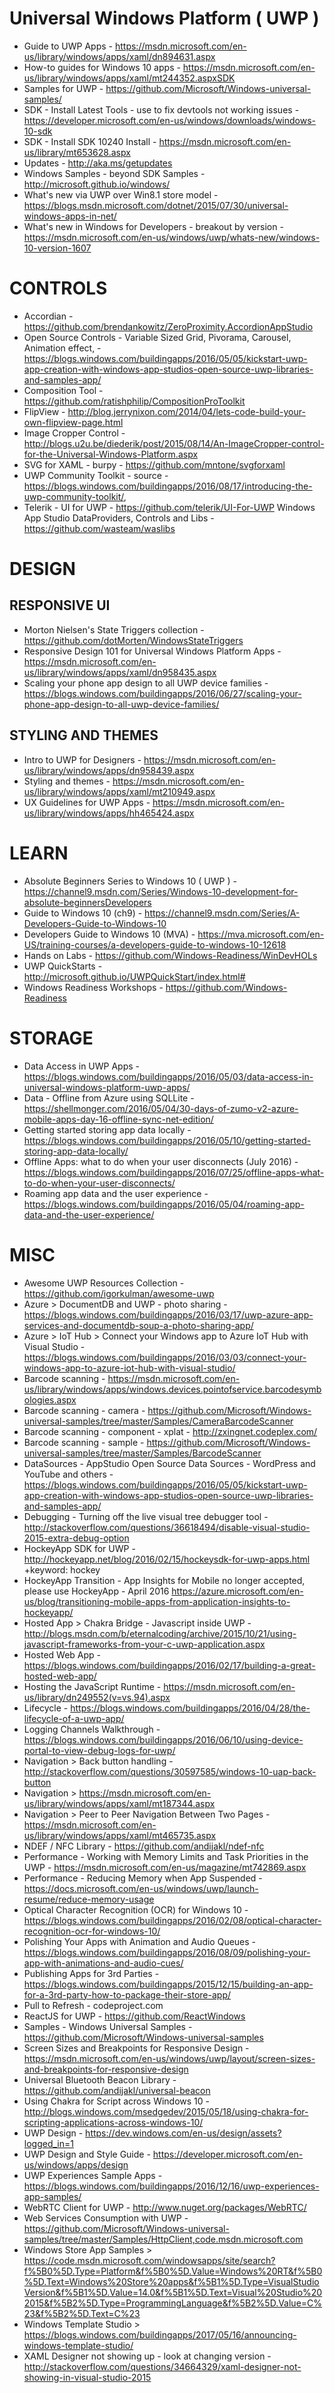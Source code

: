 # Universal Windows Platform ( UWP )
* Guide to UWP Apps - https://msdn.microsoft.com/en-us/library/windows/apps/xaml/dn894631.aspx
* How-to guides for Windows 10 apps - https://msdn.microsoft.com/en-us/library/windows/apps/xaml/mt244352.aspxSDK 
* Samples for UWP - https://github.com/Microsoft/Windows-universal-samples/
* SDK - Install Latest Tools - use to fix devtools not working issues - https://developer.microsoft.com/en-us/windows/downloads/windows-10-sdk
* SDK - Install SDK 10240 Install - https://msdn.microsoft.com/en-us/library/mt653628.aspx
* Updates - http://aka.ms/getupdates
* Windows Samples - beyond SDK Samples - http://microsoft.github.io/windows/
* What's new via UWP over Win8.1 store model - https://blogs.msdn.microsoft.com/dotnet/2015/07/30/universal-windows-apps-in-net/
* What's new in Windows for Developers - breakout by version - https://msdn.microsoft.com/en-us/windows/uwp/whats-new/windows-10-version-1607

# CONTROLS
* Accordian - https://github.com/brendankowitz/ZeroProximity.AccordionAppStudio 
* Open Source Controls - Variable Sized Grid, Pivorama, Carousel, Animation 
effect, - https://blogs.windows.com/buildingapps/2016/05/05/kickstart-uwp-app-creation-with-windows-app-studios-open-source-uwp-libraries-and-samples-app/
* Composition Tool - https://github.com/ratishphilip/CompositionProToolkit
* FlipView - http://blog.jerrynixon.com/2014/04/lets-code-build-your-own-flipview-page.html
* Image Cropper Control - http://blogs.u2u.be/diederik/post/2015/08/14/An-ImageCropper-control-for-the-Universal-Windows-Platform.aspx
* SVG for XAML - burpy - https://github.com/mntone/svgforxaml
* UWP Community Toolkit - source - https://blogs.windows.com/buildingapps/2016/08/17/introducing-the-uwp-community-toolkit/, 
* Telerik - UI for UWP - https://github.com/telerik/UI-For-UWP
Windows App Studio DataProviders, Controls and Libs - https://github.com/wasteam/waslibs

# DESIGN
## RESPONSIVE UI
* Morton Nielsen's State Triggers collection - https://github.com/dotMorten/WindowsStateTriggers
* Responsive Design 101 for Universal Windows Platform Apps - https://msdn.microsoft.com/en-us/library/windows/apps/xaml/dn958435.aspx
* Scaling your phone app design to all UWP device families - https://blogs.windows.com/buildingapps/2016/06/27/scaling-your-phone-app-design-to-all-uwp-device-families/

## STYLING AND THEMES
* Intro to UWP for Designers - https://msdn.microsoft.com/en-us/library/windows/apps/dn958439.aspx
* Styling and themes - https://msdn.microsoft.com/en-us/library/windows/apps/xaml/mt210949.aspx
* UX Guidelines for UWP Apps - https://msdn.microsoft.com/en-us/library/windows/apps/hh465424.aspx

# LEARN
* Absolute Beginners Series to Windows 10 ( UWP ) - https://channel9.msdn.com/Series/Windows-10-development-for-absolute-beginnersDevelopers 
* Guide to Windows 10 (ch9) - https://channel9.msdn.com/Series/A-Developers-Guide-to-Windows-10
* Developers Guide to Windows 10 (MVA) - https://mva.microsoft.com/en-US/training-courses/a-developers-guide-to-windows-10-12618
* Hands on Labs - https://github.com/Windows-Readiness/WinDevHOLs
* UWP QuickStarts - http://microsoft.github.io/UWPQuickStart/index.html#
* Windows Readiness Workshops - https://github.com/Windows-Readiness

# STORAGE
* Data Access in UWP Apps - https://blogs.windows.com/buildingapps/2016/05/03/data-access-in-universal-windows-platform-uwp-apps/
* Data - Offline from Azure using SQLLite - https://shellmonger.com/2016/05/04/30-days-of-zumo-v2-azure-mobile-apps-day-16-offline-sync-net-edition/
* Getting  started storing app data locally - https://blogs.windows.com/buildingapps/2016/05/10/getting-started-storing-app-data-locally/
* Offline Apps: what to do when your user disconnects (July 2016) - https://blogs.windows.com/buildingapps/2016/07/25/offline-apps-what-to-do-when-your-user-disconnects/
* Roaming app data and the user experience - https://blogs.windows.com/buildingapps/2016/05/04/roaming-app-data-and-the-user-experience/

# MISC
* Awesome UWP Resources Collection - https://github.com/igorkulman/awesome-uwp
* Azure > DocumentDB and UWP - photo sharing - https://blogs.windows.com/buildingapps/2016/03/17/uwp-azure-app-services-and-documentdb-soup-a-photo-sharing-app/
* Azure > IoT Hub > Connect your Windows app to Azure IoT Hub with Visual Studio - https://blogs.windows.com/buildingapps/2016/03/03/connect-your-windows-app-to-azure-iot-hub-with-visual-studio/
* Barcode scanning - https://msdn.microsoft.com/en-us/library/windows/apps/windows.devices.pointofservice.barcodesymbologies.aspx
* Barcode scanning - camera - https://github.com/Microsoft/Windows-universal-samples/tree/master/Samples/CameraBarcodeScanner
* Barcode scanning - component - xplat - http://zxingnet.codeplex.com/
* Barcode scanning - sample - https://github.com/Microsoft/Windows-universal-samples/tree/master/Samples/BarcodeScanner
* DataSources - AppStudio Open Source Data Sources - WordPress and YouTube and others - https://blogs.windows.com/buildingapps/2016/05/05/kickstart-uwp-app-creation-with-windows-app-studios-open-source-uwp-libraries-and-samples-app/
* Debugging - Turning off the live visual tree debugger tool - http://stackoverflow.com/questions/36618494/disable-visual-studio-2015-extra-debug-option
* HockeyApp SDK for UWP - http://hockeyapp.net/blog/2016/02/15/hockeysdk-for-uwp-apps.html +keyword: hockey 
* HockeyApp Transition - App Insights for Mobile no longer accepted, please use HockeyApp - April 2016 https://azure.microsoft.com/en-us/blog/transitioning-mobile-apps-from-application-insights-to-hockeyapp/
* Hosted App > Chakra Bridge - Javascript inside UWP - http://blogs.msdn.com/b/eternalcoding/archive/2015/10/21/using-javascript-frameworks-from-your-c-uwp-application.aspx
* Hosted Web App - https://blogs.windows.com/buildingapps/2016/02/17/building-a-great-hosted-web-app/
* Hosting the JavaScript Runtime - https://msdn.microsoft.com/en-us/library/dn249552(v=vs.94).aspx
* Lifecycle - https://blogs.windows.com/buildingapps/2016/04/28/the-lifecycle-of-a-uwp-app/
* Logging Channels Walkthrough - https://blogs.windows.com/buildingapps/2016/06/10/using-device-portal-to-view-debug-logs-for-uwp/
* Navigation > Back button handling - http://stackoverflow.com/questions/30597585/windows-10-uap-back-button
* Navigation > https://msdn.microsoft.com/en-us/library/windows/apps/xaml/mt187344.aspx
* Navigation > Peer to Peer Navigation Between Two Pages - https://msdn.microsoft.com/en-us/library/windows/apps/xaml/mt465735.aspx
* NDEF / NFC Library - https://github.com/andijakl/ndef-nfc
* Performance - Working with Memory Limits and Task Priorities in the UWP - https://msdn.microsoft.com/en-us/magazine/mt742869.aspx
* Performance - Reducing Memory when App Suspended - https://docs.microsoft.com/en-us/windows/uwp/launch-resume/reduce-memory-usage
* Optical Character Recognition (OCR) for Windows 10 - https://blogs.windows.com/buildingapps/2016/02/08/optical-character-recognition-ocr-for-windows-10/
* Polishing Your Apps with Animation and Audio Queues - https://blogs.windows.com/buildingapps/2016/08/09/polishing-your-app-with-animations-and-audio-cues/
* Publishing Apps for 3rd Parties - https://blogs.windows.com/buildingapps/2015/12/15/building-an-app-for-a-3rd-party-how-to-package-their-store-app/
* Pull to Refresh - codeproject.com
* ReactJS for UWP - https://github.com/ReactWindows
* Samples - Windows Universal Samples - https://github.com/Microsoft/Windows-universal-samples
* Screen Sizes and Breakpoints for Responsive Design - https://msdn.microsoft.com/en-us/windows/uwp/layout/screen-sizes-and-breakpoints-for-responsive-design
* Universal Bluetooth Beacon Library - https://github.com/andijakl/universal-beacon
* Using Chakra for Script across Windows 10 - http://blogs.windows.com/msedgedev/2015/05/18/using-chakra-for-scripting-applications-across-windows-10/
* UWP Design - https://dev.windows.com/en-us/design/assets?logged_in=1
* UWP Design and Style Guide - https://developer.microsoft.com/en-us/windows/apps/design
* UWP Experiences Sample Apps -https://blogs.windows.com/buildingapps/2016/12/16/uwp-experiences-app-samples/
* WebRTC Client for UWP - http://www.nuget.org/packages/WebRTC/
* Web Services Consumption with UWP - https://github.com/Microsoft/Windows-universal-samples/tree/master/Samples/HttpClient,code.msdn.microsoft.com
* Windows Store App Samples > https://code.msdn.microsoft.com/windowsapps/site/search?f%5B0%5D.Type=Platform&f%5B0%5D.Value=Windows%20RT&f%5B0%5D.Text=Windows%20Store%20apps&f%5B1%5D.Type=VisualStudioVersion&f%5B1%5D.Value=14.0&f%5B1%5D.Text=Visual%20Studio%202015&f%5B2%5D.Type=ProgrammingLanguage&f%5B2%5D.Value=C%23&f%5B2%5D.Text=C%23
* Windows Template Studio > https://blogs.windows.com/buildingapps/2017/05/16/announcing-windows-template-studio/
* XAML Designer not showing up - look at changing version - http://stackoverflow.com/questions/34664329/xaml-designer-not-showing-in-visual-studio-2015

